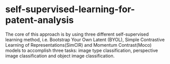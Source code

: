 # self-supervised-learning-for-patent-analysis

The core of this approach is by using three different self-supervised learning method, i.e. Bootstrap Your Own Latent (BYOL), Simple Contrastive Learning of Representations(SimClR) and Momentum Contrast(Moco) models to accomplish three tasks: image type classification, perspective image classification and object image classification.


